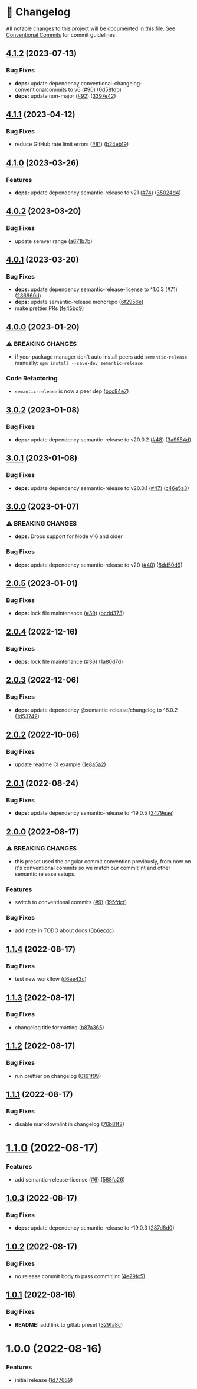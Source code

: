<!-- markdownlint-disable --><!-- textlint-disable -->

# 📓 Changelog

All notable changes to this project will be documented in this file. See
[Conventional Commits](https://conventionalcommits.org) for commit guidelines.

## [4.1.2](https://github.com/sanity-io/semantic-release-preset/compare/v4.1.1...v4.1.2) (2023-07-13)

### Bug Fixes

- **deps:** update dependency conventional-changelog-conventionalcommits to v6 ([#90](https://github.com/sanity-io/semantic-release-preset/issues/90)) ([0d58fdb](https://github.com/sanity-io/semantic-release-preset/commit/0d58fdb55745f83e6405c427376b688434d29b43))
- **deps:** update non-major ([#92](https://github.com/sanity-io/semantic-release-preset/issues/92)) ([3397e42](https://github.com/sanity-io/semantic-release-preset/commit/3397e426d3a3ddec0d3d1029e89b1870c2f74ff3))

## [4.1.1](https://github.com/sanity-io/semantic-release-preset/compare/v4.1.0...v4.1.1) (2023-04-12)

### Bug Fixes

- reduce GitHub rate limit errors ([#81](https://github.com/sanity-io/semantic-release-preset/issues/81)) ([b24eb19](https://github.com/sanity-io/semantic-release-preset/commit/b24eb1941eb19a0cf327c949b802b93b495ee690))

## [4.1.0](https://github.com/sanity-io/semantic-release-preset/compare/v4.0.2...v4.1.0) (2023-03-26)

### Features

- **deps:** update dependency semantic-release to v21 ([#74](https://github.com/sanity-io/semantic-release-preset/issues/74)) ([35024d4](https://github.com/sanity-io/semantic-release-preset/commit/35024d4d34d31bac73eadbc1c7bc0dad8cc52d42))

## [4.0.2](https://github.com/sanity-io/semantic-release-preset/compare/v4.0.1...v4.0.2) (2023-03-20)

### Bug Fixes

- update semver range ([a671b7b](https://github.com/sanity-io/semantic-release-preset/commit/a671b7b246b1725bbc1f52c12cf999ea1a6a041b))

## [4.0.1](https://github.com/sanity-io/semantic-release-preset/compare/v4.0.0...v4.0.1) (2023-03-20)

### Bug Fixes

- **deps:** update dependency semantic-release-license to ^1.0.3 ([#71](https://github.com/sanity-io/semantic-release-preset/issues/71)) ([286960d](https://github.com/sanity-io/semantic-release-preset/commit/286960de2de0bfd4e876687485ab05dbf3ce8d8b))
- **deps:** update semantic-release monorepo ([6f2956e](https://github.com/sanity-io/semantic-release-preset/commit/6f2956e942ba2b3565a4020c1d1071c4c897d531))
- make prettier PRs ([fe45bd9](https://github.com/sanity-io/semantic-release-preset/commit/fe45bd93f849776fc26dbf676c199af902e46f3d))

## [4.0.0](https://github.com/sanity-io/semantic-release-preset/compare/v3.0.2...v4.0.0) (2023-01-20)

### ⚠ BREAKING CHANGES

- if your package manager don't auto install peers add `semantic-release` manually: `npm install --save-dev semantic-release`

### Code Refactoring

- `semantic-release` is now a peer dep ([bcc84e7](https://github.com/sanity-io/semantic-release-preset/commit/bcc84e7a5d75cda1f50cc236778b716e1b792276))

## [3.0.2](https://github.com/sanity-io/semantic-release-preset/compare/v3.0.1...v3.0.2) (2023-01-08)

### Bug Fixes

- **deps:** update dependency semantic-release to v20.0.2 ([#48](https://github.com/sanity-io/semantic-release-preset/issues/48)) ([3a9554d](https://github.com/sanity-io/semantic-release-preset/commit/3a9554d71c9d32626b0457bd712d651d630ad1e6))

## [3.0.1](https://github.com/sanity-io/semantic-release-preset/compare/v3.0.0...v3.0.1) (2023-01-08)

### Bug Fixes

- **deps:** update dependency semantic-release to v20.0.1 ([#47](https://github.com/sanity-io/semantic-release-preset/issues/47)) ([c46e5a3](https://github.com/sanity-io/semantic-release-preset/commit/c46e5a388c0a34a2b37352ca8dc8ddfdfd836368))

## [3.0.0](https://github.com/sanity-io/semantic-release-preset/compare/v2.0.5...v3.0.0) (2023-01-07)

### ⚠ BREAKING CHANGES

- **deps:** Drops support for Node v16 and older

### Bug Fixes

- **deps:** update dependency semantic-release to v20 ([#40](https://github.com/sanity-io/semantic-release-preset/issues/40)) ([8dd50d9](https://github.com/sanity-io/semantic-release-preset/commit/8dd50d9a57b4c9f37e6e34305fb0bcf31eee2347))

## [2.0.5](https://github.com/sanity-io/semantic-release-preset/compare/v2.0.4...v2.0.5) (2023-01-01)

### Bug Fixes

- **deps:** lock file maintenance ([#39](https://github.com/sanity-io/semantic-release-preset/issues/39)) ([bcdd373](https://github.com/sanity-io/semantic-release-preset/commit/bcdd373d549e4a4dd3767e33fb3a7c6219a41e53))

## [2.0.4](https://github.com/sanity-io/semantic-release-preset/compare/v2.0.3...v2.0.4) (2022-12-16)

### Bug Fixes

- **deps:** lock file maintenance ([#36](https://github.com/sanity-io/semantic-release-preset/issues/36)) ([1a80d7d](https://github.com/sanity-io/semantic-release-preset/commit/1a80d7d7317a6abcac75f8ae127a213ffbdb8b3a))

## [2.0.3](https://github.com/sanity-io/semantic-release-preset/compare/v2.0.2...v2.0.3) (2022-12-06)

### Bug Fixes

- **deps:** update dependency @semantic-release/changelog to ^6.0.2 ([1d53742](https://github.com/sanity-io/semantic-release-preset/commit/1d537420680f39c79b10e157620cf51581c553c4))

## [2.0.2](https://github.com/sanity-io/semantic-release-preset/compare/v2.0.1...v2.0.2) (2022-10-06)

### Bug Fixes

- update readme CI example ([1e8a5a2](https://github.com/sanity-io/semantic-release-preset/commit/1e8a5a24bc9ff84290a8080526bbf9b691fe10a4))

## [2.0.1](https://github.com/sanity-io/semantic-release-preset/compare/v2.0.0...v2.0.1) (2022-08-24)

### Bug Fixes

- **deps:** update dependency semantic-release to ^19.0.5 ([3479eae](https://github.com/sanity-io/semantic-release-preset/commit/3479eae431c55ece215b3181516d11d9cbf468f7))

## [2.0.0](https://github.com/sanity-io/semantic-release-preset/compare/v1.1.4...v2.0.0) (2022-08-17)

### ⚠ BREAKING CHANGES

- this preset used the angular commit convention previously, from now on it's conventional commits so we match our commitlint and other semantic release setups.

### Features

- switch to conventional commits ([#9](https://github.com/sanity-io/semantic-release-preset/issues/9)) ([195fdcf](https://github.com/sanity-io/semantic-release-preset/commit/195fdcf232e8ce088fd6835c962aa2b48b36fed0))

### Bug Fixes

- add note in TODO about docs ([0b6ecdc](https://github.com/sanity-io/semantic-release-preset/commit/0b6ecdcba08114dc86c9d77ef9f3c893e192cf93))

## [1.1.4](https://github.com/sanity-io/semantic-release-preset/compare/v1.1.3...v1.1.4) (2022-08-17)

### Bug Fixes

- test new workflow ([d6ee43c](https://github.com/sanity-io/semantic-release-preset/commit/d6ee43c76996f0b2c6cd3581c22e7766f6105e0d))

## [1.1.3](https://github.com/sanity-io/semantic-release-preset/compare/v1.1.2...v1.1.3) (2022-08-17)

### Bug Fixes

- changelog title formatting ([b87a365](https://github.com/sanity-io/semantic-release-preset/commit/b87a3651ca6f56bb3cecab954fe71ea69e4f7f46))

## [1.1.2](https://github.com/sanity-io/semantic-release-preset/compare/v1.1.1...v1.1.2) (2022-08-17)

### Bug Fixes

- run prettier on changelog ([0191f99](https://github.com/sanity-io/semantic-release-preset/commit/0191f9993c746418491cbac132b04aa335c4be17))

## [1.1.1](https://github.com/sanity-io/semantic-release-preset/compare/v1.1.0...v1.1.1) (2022-08-17)

### Bug Fixes

- disable markdownlint in changelog ([76b81f2](https://github.com/sanity-io/semantic-release-preset/commit/76b81f2e674ba17f9bdab4aa8706564664841b2d))

# [1.1.0](https://github.com/sanity-io/semantic-release-preset/compare/v1.0.3...v1.1.0) (2022-08-17)

### Features

- add semantic-release-license ([#6](https://github.com/sanity-io/semantic-release-preset/issues/6)) ([588fa26](https://github.com/sanity-io/semantic-release-preset/commit/588fa266303286e4c789020ddc48b83050076d1a))

## [1.0.3](https://github.com/sanity-io/semantic-release-preset/compare/v1.0.2...v1.0.3) (2022-08-17)

### Bug Fixes

- **deps:** update dependency semantic-release to ^19.0.3 ([287d8d0](https://github.com/sanity-io/semantic-release-preset/commit/287d8d0842ba4f99794310ac25f02acbece12ce4))

## [1.0.2](https://github.com/sanity-io/semantic-release-preset/compare/v1.0.1...v1.0.2) (2022-08-17)

### Bug Fixes

- no release commit body to pass commitlint ([4e29fc5](https://github.com/sanity-io/semantic-release-preset/commit/4e29fc587f7fab9855983ffee5c7cfb8213be6fa))

## [1.0.1](https://github.com/sanity-io/semantic-release-preset/compare/v1.0.0...v1.0.1) (2022-08-16)

### Bug Fixes

- **README:** add link to gitlab preset ([329fa8c](https://github.com/sanity-io/semantic-release-preset/commit/329fa8cf19ac99389158cefa4a8f09e6e98627e6))

# 1.0.0 (2022-08-16)

### Features

- initial release ([1d77669](https://github.com/sanity-io/semantic-release-preset/commit/1d776691cbe04a4e74fb5b26fa8864dfa415de51))
